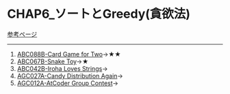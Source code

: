 # CHAP6_ソートとGreedy(貪欲法)

[参考ページ](https://tinyurl.com/y7zw86pt)

---

1. [ABC088B-Card Game for Two](https://atcoder.jp/contests/abc088/tasks/abc088_b)→★★
1. [ABC067B-Snake Toy](https://atcoder.jp/contests/abc067/tasks/abc067_b)→★
1. [ABC042B-Iroha Loves Strings](https://atcoder.jp/contests/abc042/tasks/abc042_b)→
1. [AGC027A-Candy Distribution Again](https://atcoder.jp/contests/agc027/tasks/agc027_a)→
1. [AGC012A-AtCoder Group Contest](https://atcoder.jp/contests/agc012/tasks/agc012_a)→